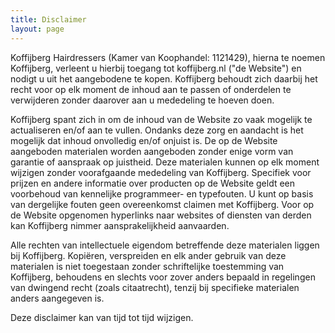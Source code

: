 ```yaml
---
title: Disclaimer
layout: page
---
```


Koffijberg Hairdressers (Kamer van Koophandel: 1121429), hierna te noemen Koffijberg, verleent u hierbij toegang tot koffijberg.nl ("de Website") en nodigt u uit het aangebodene te kopen. Koffijberg behoudt zich daarbij het recht voor op elk moment de inhoud aan te passen of onderdelen te verwijderen zonder daarover aan u mededeling te hoeven doen.

Koffijberg spant zich in om de inhoud van de Website zo vaak mogelijk te actualiseren en/of aan te vullen. Ondanks deze zorg en aandacht is het mogelijk dat inhoud onvolledig en/of onjuist is. De op de Website aangeboden materialen worden aangeboden zonder enige vorm van garantie of aanspraak op juistheid. Deze materialen kunnen op elk moment wijzigen zonder voorafgaande mededeling van Koffijberg. Specifiek voor prijzen en andere informatie over producten op de Website geldt een voorbehoud van kennelijke programmeer- en typefouten. U kunt op basis van dergelijke fouten geen overeenkomst claimen met Koffijberg. Voor op de Website opgenomen hyperlinks naar websites of diensten van derden kan Koffijberg nimmer aansprakelijkheid aanvaarden.

Alle rechten van intellectuele eigendom betreffende deze materialen liggen bij Koffijberg.
Kopiëren, verspreiden en elk ander gebruik van deze materialen is niet toegestaan zonder schriftelijke toestemming van Koffijberg, behoudens en slechts voor zover anders bepaald in regelingen van dwingend recht (zoals citaatrecht), tenzij bij specifieke materialen anders aangegeven is. 

Deze disclaimer kan van tijd tot tijd wijzigen.